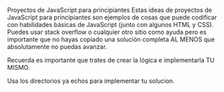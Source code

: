 Proyectos de JavaScript para principiantes
Estas ideas de proyectos de JavaScript para principiantes son ejemplos de cosas que puede codificar con habilidades básicas de JavaScript (junto con algunos HTML y CSS). 
Puedes usar stack overflow o cualquier otro sitio como ayuda pero es importante que no hayas copiado una solución completa AL MENOS que absolutamente no puedas avanzar. 

Recuerda es importante que trates de crear la lógica e implementarla TU MISMO. 



Usa los directorios ya echos para implementar tu solucion. 